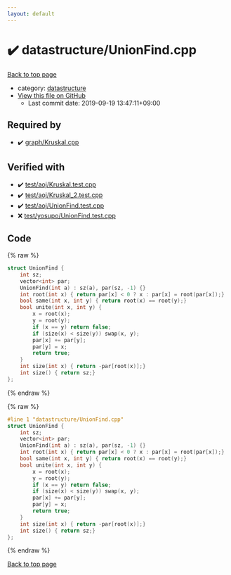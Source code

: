 ```yaml
---
layout: default
---
```


<!-- mathjax config similar to math.stackexchange -->
<script type="text/javascript" async
  src="https://cdnjs.cloudflare.com/ajax/libs/mathjax/2.7.5/MathJax.js?config=TeX-MML-AM_CHTML">
</script>
<script type="text/x-mathjax-config">
  MathJax.Hub.Config({
    TeX: { equationNumbers: { autoNumber: "AMS" }},
    tex2jax: {
      inlineMath: [ ['$','$'] ],
      processEscapes: true
    },
    "HTML-CSS": { matchFontHeight: false },
    displayAlign: "left",
    displayIndent: "2em"
  });
</script>

<script type="text/javascript" src="https://cdnjs.cloudflare.com/ajax/libs/jquery/3.4.1/jquery.min.js"></script>
<script src="https://cdn.jsdelivr.net/npm/jquery-balloon-js@1.1.2/jquery.balloon.min.js" integrity="sha256-ZEYs9VrgAeNuPvs15E39OsyOJaIkXEEt10fzxJ20+2I=" crossorigin="anonymous"></script>
<script type="text/javascript" src="../../assets/js/copy-button.js"></script>
<link rel="stylesheet" href="../../assets/css/copy-button.css" />


# :heavy_check_mark: datastructure/UnionFind.cpp

<a href="../../index.html">Back to top page</a>

* category: <a href="../../index.html#8dc87745f885a4cc532acd7b15b8b5fe">datastructure</a>
* <a href="{{ site.github.repository_url }}/blob/master/datastructure/UnionFind.cpp">View this file on GitHub</a>
    - Last commit date: 2019-09-19 13:47:11+09:00




## Required by

* :heavy_check_mark: <a href="../graph/Kruskal.cpp.html">graph/Kruskal.cpp</a>


## Verified with

* :heavy_check_mark: <a href="../../verify/test/aoj/Kruskal.test.cpp.html">test/aoj/Kruskal.test.cpp</a>
* :heavy_check_mark: <a href="../../verify/test/aoj/Kruskal_2.test.cpp.html">test/aoj/Kruskal_2.test.cpp</a>
* :heavy_check_mark: <a href="../../verify/test/aoj/UnionFind.test.cpp.html">test/aoj/UnionFind.test.cpp</a>
* :x: <a href="../../verify/test/yosupo/UnionFind.test.cpp.html">test/yosupo/UnionFind.test.cpp</a>


## Code

<a id="unbundled"></a>
{% raw %}
```cpp
struct UnionFind {
	int sz;
	vector<int> par;
	UnionFind(int a) : sz(a), par(sz, -1) {}
	int root(int x) { return par[x] < 0 ? x : par[x] = root(par[x]);}
	bool same(int x, int y) { return root(x) == root(y);}
	bool unite(int x, int y) {
		x = root(x);
		y = root(y);
		if (x == y) return false;
		if (size(x) < size(y)) swap(x, y);
		par[x] += par[y];
		par[y] = x;
		return true;
	}
	int size(int x) { return -par[root(x)];}
	int size() { return sz;}
};

```
{% endraw %}

<a id="bundled"></a>
{% raw %}
```cpp
#line 1 "datastructure/UnionFind.cpp"
struct UnionFind {
	int sz;
	vector<int> par;
	UnionFind(int a) : sz(a), par(sz, -1) {}
	int root(int x) { return par[x] < 0 ? x : par[x] = root(par[x]);}
	bool same(int x, int y) { return root(x) == root(y);}
	bool unite(int x, int y) {
		x = root(x);
		y = root(y);
		if (x == y) return false;
		if (size(x) < size(y)) swap(x, y);
		par[x] += par[y];
		par[y] = x;
		return true;
	}
	int size(int x) { return -par[root(x)];}
	int size() { return sz;}
};

```
{% endraw %}

<a href="../../index.html">Back to top page</a>

